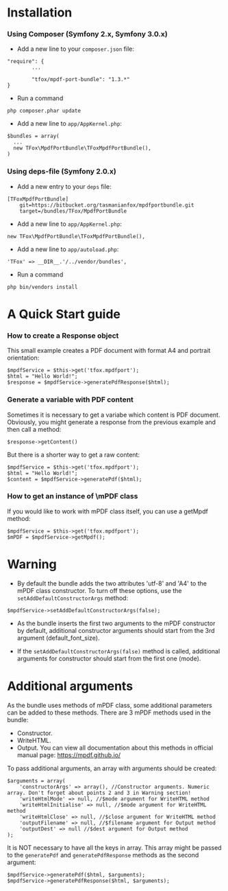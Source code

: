 Installation
==============================================
### Using Composer (Symfony 2.x, Symfony 3.0.x)

* Add a new line to your `composer.json` file:
<pre><code>"require": {
		...
        
        "tfox/mpdf-port-bundle": "1.3.*"
}
</code></pre>

* Run a command
<pre><code>php composer.phar update
</code></pre>

* Add a new line to `app/AppKernel.php`:
<pre><code>$bundles = array(
  ...
  new TFox\MpdfPortBundle\TFoxMpdfPortBundle(),
)
</code></pre>



### Using deps-file (Symfony 2.0.x)

* Add a new entry to your `deps` file:
<pre><code>[TFoxMpdfPortBundle]
    git=https://bitbucket.org/tasmanianfox/mpdfportbundle.git
    target=/bundles/TFox/MpdfPortBundle 
</code></pre>

* Add a new line to `app/AppKernel.php`:
<pre><code>new TFox\MpdfPortBundle\TFoxMpdfPortBundle(), 
</code></pre>

* Add a new line to `app/autoload.php`:
<pre><code>'TFox' => __DIR__.'/../vendor/bundles',
</code></pre>

* Run a command
<pre><code>php bin/vendors install
</code></pre>

A Quick Start guide
==============================================
### How to create a Response object
This small example creates a PDF document with format A4 and portrait orientation:
<pre><code>$mpdfService = $this->get('tfox.mpdfport');
$html = "<html><head></head><body>Hello World!</body></html>";
$response = $mpdfService->generatePdfResponse($html);
</code></pre>

### Generate a variable with PDF content
Sometimes it is necessary to get a variabe which content is PDF document. Obviously, you might generate a response from the previous example and then call a method:
<pre><code>$response->getContent()
</code></pre>
But there is a shorter way to get a raw content:
<pre><code>$mpdfService = $this->get('tfox.mpdfport');
$html = "<html><head></head><body>Hello World!</body></html>";
$content = $mpdfService->generatePdf($html);
</code></pre>

### How to get an instance of \mPDF class
If you would like to work with mPDF class itself, you can use a getMpdf method:
<pre><code>$mpdfService = $this->get('tfox.mpdfport');
$mPDF = $mpdfService->getMpdf();
</code></pre>



Warning
==============================================
* By default the bundle adds the two attributes 'utf-8' and 'A4' to the mPDF class constructor. To turn off these options, use the `setAddDefaultConstructorArgs` method:
<pre><code>$mpdfService->setAddDefaultConstructorArgs(false);
</code></pre>

* As the bundle inserts the first two arguments to the mPDF constructor by default, additional constructor arguments should start from the 3rd argument (default_font_size).

* If the `setAddDefaultConstructorArgs(false)` method is called, additional arguments for constructor should start from the first one (mode).



Additional arguments
==============================================
As the bundle uses methods of mPDF class, some additional parameters can be added to these methods. There are 3 mPDF methods used in the bundle:
* Constructor.
* WriteHTML.
* Output.
You can view all documentation about this methods in official manual page: https://mpdf.github.io/

To pass additional arguments, an array with arguments should be created:
<pre><code>$arguments = array(
	'constructorArgs' => array(), //Constructor arguments. Numeric array. Don't forget about points 2 and 3 in Warning section!
	'writeHtmlMode' => null, //$mode argument for WriteHTML method
	'writeHtmlInitialise' => null, //$mode argument for WriteHTML method
	'writeHtmlClose' => null, //$close argument for WriteHTML method
	'outputFilename' => null, //$filename argument for Output method
	'outputDest' => null //$dest argument for Output method
);
</code></pre>
It is NOT necessary to have all the keys in array.
This array might be passed to the `generatePdf` and `generatePdfResponse` methods as the second argument:
<pre><code>$mpdfService->generatePdf($html, $arguments);
$mpdfService->generatePdfResponse($html, $arguments);
</code></pre>
